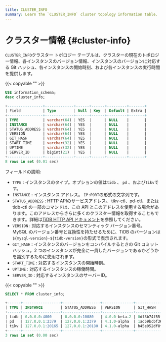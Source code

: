 ```yaml
---
title: CLUSTER_INFO
summary: Learn the `CLUSTER_INFO` cluster topology information table.
---
```


# クラスター情報 {#cluster-info}

`CLUSTER_INFO`クラスター トポロジー テーブルは、クラスターの現在のトポロジー情報、各インスタンスのバージョン情報、インスタンスのバージョンに対応する Git ハッシュ、各インスタンスの開始時刻、および各インスタンスの実行時間を提供します。

{{< copyable "" >}}

```sql
USE information_schema;
desc cluster_info;
```

```sql
+----------------+-------------+------+------+---------+-------+
| Field          | Type        | Null | Key  | Default | Extra |
+----------------+-------------+------+------+---------+-------+
| TYPE           | varchar(64) | YES  |      | NULL    |       |
| INSTANCE       | varchar(64) | YES  |      | NULL    |       |
| STATUS_ADDRESS | varchar(64) | YES  |      | NULL    |       |
| VERSION        | varchar(64) | YES  |      | NULL    |       |
| GIT_HASH       | varchar(64) | YES  |      | NULL    |       |
| START_TIME     | varchar(32) | YES  |      | NULL    |       |
| UPTIME         | varchar(32) | YES  |      | NULL    |       |
| SERVER_ID      | bigint(21)  | YES  |      | NULL    |       |
+----------------+-------------+------+------+---------+-------+
8 rows in set (0.01 sec)
```

フィールドの説明:

-   `TYPE` : インスタンスのタイプ。オプションの値は`tidb` 、 `pd` 、および`tikv`です。
-   `INSTANCE` : インスタンス アドレス。 `IP:PORT`の形式の文字列です。
-   `STATUS_ADDRESS` : HTTP APIのサービスアドレス。 tikv-ctl、pd-ctl、または tidb-ctl の一部のコマンドは、この API とこのアドレスを使用する場合があります。このアドレスからさらに多くのクラスター情報を取得することもできます。詳細は[TiDB HTTP API ドキュメント](https://github.com/pingcap/tidb/blob/master/docs/tidb_http_api.md)を参照してください。
-   `VERSION` : 対応するインスタンスのセマンティック バージョン番号。 MySQL のバージョン番号と互換性を持たせるために、TiDB のバージョンは`${mysql-version}-${tidb-version}`の形式で表示されます。
-   `GIT_HASH` : インスタンスのバージョンをコンパイルするときの Git コミット ハッシュ。2 つのインスタンスが完全に一貫したバージョンであるかどうかを識別するために使用されます。
-   `START_TIME` : 対応するインスタンスの開始時刻。
-   `UPTIME` : 対応するインスタンスの稼働時間。
-   `SERVER_ID` : 対応するインスタンスのサーバーID。

{{< copyable "" >}}

```sql
SELECT * FROM cluster_info;
```

```sql
+------+-----------------+-----------------+--------------+------------------------------------------+---------------------------+---------------------+
| TYPE | INSTANCE        | STATUS_ADDRESS  | VERSION      | GIT_HASH                                 | START_TIME                | UPTIME              |
+------+-----------------+-----------------+--------------+------------------------------------------+---------------------------+---------------------+
| tidb | 0.0.0.0:4000    | 0.0.0.0:10080   | 4.0.0-beta.2 | 0df3b74f55f8f8fbde39bbd5d471783f49dc10f7 | 2020-07-05T09:25:53-06:00 | 26h39m4.352862693s  |
| pd   | 127.0.0.1:2379  | 127.0.0.1:2379  | 4.1.0-alpha  | 1ad59bcbf36d87082c79a1fffa3b0895234ac862 | 2020-07-05T09:25:47-06:00 | 26h39m10.352868103s |
| tikv | 127.0.0.1:20165 | 127.0.0.1:20180 | 4.1.0-alpha  | b45e052df8fb5d66aa8b3a77b5c992ddbfbb79df | 2020-07-05T09:25:50-06:00 | 26h39m7.352869963s  |
+------+-----------------+-----------------+--------------+------------------------------------------+---------------------------+---------------------+
3 rows in set (0.00 sec)
```
